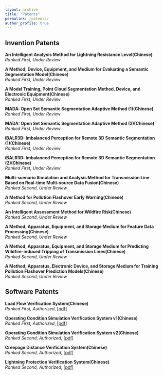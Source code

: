 ```yaml
---
layout: archive
title: "Patents"
permalink: /patents/
author_profile: true
---
```

## Invention Patents
**An Intelligent Analysis Method for Lightning Resistance Level(Chinese)**
<br/>
*Ranked First, Under Review*


**A Method, Device, Equipment, and Medium for Evaluating a Semantic Segmentation Model(Chinese)**
<br/>
*Ranked First, Under Review*


**A Model Training, Point Cloud Segmentation Method, Device, and Electronic Equipment(Chinese)**
<br/>
*Ranked First, Under Review*


**MADA: Open Set Semantic Segmentation Adaptive Method (1)(Chinese)**
<br/>
*Ranked First, Under Review*


**MADA: Open Set Semantic Segmentation Adaptive Method (2)(Chinese)**
<br/>
*Ranked First, Under Review*


**iBALR3D: Imbalanced Perception for Remote 3D Semantic Segmentation (1)(Chinese)**
<br/>
*Ranked First, Under Review*


**iBALR3D: Imbalanced Perception for Remote 3D Semantic Segmentation (2)(Chinese)**
<br/>
*Ranked First, Under Review*


**Multi-scenario Simulation and Analysis Method for Transmission Line Based on Real-time Multi-source Data Fusion(Chinese)**
<br/>
*Ranked Second, Under Review*


**A Method for Pollution Flashover Early Warning(Chinese)**
<br/>
*Ranked Second, Under Review*


**An Intelligent Assessment Method for Wildfire Risk(Chinese)**
<br/>
*Ranked Second, Under Review*


**A Method, Apparatus, Equipment, and Storage Medium for Feature Data Processing(Chinese)**
<br/>
*Ranked Second, Under Review*


**A Method, Apparatus, Equipment, and Storage Medium for Predicting Wildfire-induced Tripping of Transmission Lines(Chinese)**
<br/>
*Ranked Second, Under Review*


**A Method, Apparatus, Electronic Device, and Storage Medium for Training Pollution Flashover Prediction Models(Chinese)**
<br/>
*Ranked Second, Under Review*


## Software Patents
**Load Flow Verification System(Chinese)**
<br/>
*Ranked First, Authorized*, <a href="http://KeyingZhang67.github.io/files/software_patents/1、2023-0285_2024SR0047398_Load Flow Verification System(Chinese).pdf">[pdf]</a>

**Operating Condition Simulation Verification System v1(Chinese)**
<br/>
*Ranked First, Authorized*, <a href="http://KeyingZhang67.github.io/files/software_patents/5、2023-0289_2024SR0048012_Operating Condition Simulation Verification System v1(Chinese).pdf">[pdf]</a>

**Operating Condition Simulation Verification System v2(Chinese)**
<br/>
*Ranked Second, Authorized*, <a href="http://KeyingZhang67.github.io/files/software_patents/3、2023-0276_2024SR0047988_Operating Condition Simulation Verification System v2(Chinese).pdf">[pdf]</a>

**Creepage Distance Verification System(Chinese)**
<br/>
*Ranked Second, Authorized*, <a href="http://KeyingZhang67.github.io/files/software_patents/4、2023-0283_2024SR0047749_Creepage Distance Verification System(Chinese).pdf">[pdf]</a>

**Lightning Protection Verification System(Chinese)**
<br/>
*Ranked Second, Authorized*, <a href="http://KeyingZhang67.github.io/files/software_patents/2、2023-0280_2024SR0047721_Lightning Protection Verification System(Chinese).pdf">[pdf]</a>
  